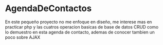 # AgendaDeContactos

En este pequeño proyecto no me enfoque en diseño, me interese mas en practicar 
php y las cuatros operacion basicas de base de datos CRUD como lo demuestro en
esta agenda de contacto, ademas de conocer tambien un poco sobre AJAX
